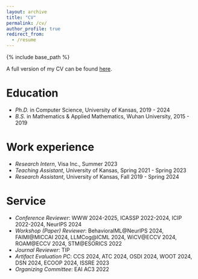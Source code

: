 ```yaml
---
layout: archive
title: "CV"
permalink: /cv/
author_profile: true
redirect_from:
  - /resume
---
```


{% include base_path %}

A full version of my CV can be found [here](http://liuzey.github.io/files/cv.pdf).

Education
======
* *Ph.D.* in Computer Science, University of Kansas, 2019 - 2024
* *B.S.* in Mathematics & Applied Mathematics, Wuhan University, 2015 - 2019

Work experience
======
* *Research Intern*, Visa Inc., Summer 2023
* *Teaching Assistant*, University of Kansas, Spring 2021 - Spring 2023
* *Research Assistant*, University of Kansas, Fall 2019 - Spring 2024
  
Service
======
* *Conference Reviewer*: WWW 2024-2025, ICASSP 2022-2024, ICIP 2022-2024, NeurIPS 2024
* *Workshop (Paper) Reviewer*: BehavioralML@NeurIPS 2024, FAIMI@MICCAI 2024, LLMCog@ICML 2024, WiCV@ECCV 2024, ROAM@ECCV 2024, STM@ESORICS 2022
* *Journal Reviewer*: TIP
* *Artifact Evaluation PC*: CCS 2024, ATC 2024, OSDI 2024, WOOT 2024, DSN 2024, ECOOP 2024, ISSRE 2023
* *Organizing Committee*: EAI AC3 2022
